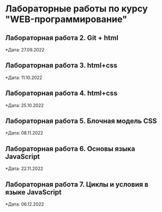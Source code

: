 # Лабораторные работы по курсу "WEB-программирование"

## Лабораторная работа 2. Git + html

*Дата: 27.09.2022

## Лабораторная работа 3. html+css

*Дата: 11.10.2022

## Лабораторная работа 4. html+css

*Дата: 25.10.2022

## Лабораторная работа 5. Блочная модель CSS

*Дата: 08.11.2022

## Лабораторная работа 6. Основы языка JavaScript

*Дата: 22.11.2022

## Лабораторная работа 7. Циклы и условия в языке JavaScript

*Дата: 06.12.2022
